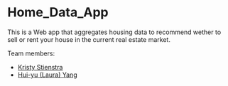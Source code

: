 # Home_Data_App

This is a Web app that aggregates housing data to recommend wether to sell or rent your house in the current real estate market.

Team members: 

- [Kristy Stienstra](https://github.com/KristyStien)
- [Hui-yu (Laura) Yang](https://github.com/huiyuandiknow)
